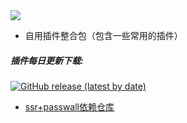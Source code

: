 <img src="https://v2.jinrishici.com/one.svg?font-size=24&spacing=2&color=Black">


* 自用插件整合包（包含一些常用的插件）

##### 插件每日更新下载:
[![GitHub release (latest by date)](https://img.shields.io/github/v/release/kenzok8/small?style=for-the-badge&label=插件下载)](https://github.com/kenzok8/small/releases/latest)

+ [ssr+passwall依赖仓库](https://github.com/kenzok8/small)
